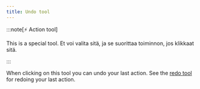```yaml
---
title: Undo tool
---
```


:::note[⚡ Action tool]

This is a special tool.
Et voi valita sitä, ja se suorittaa toiminnon, jos klikkaat sitä.

:::

When clicking on this tool you can undo your last action.
See the [redo tool](redo) for redoing your last action.
